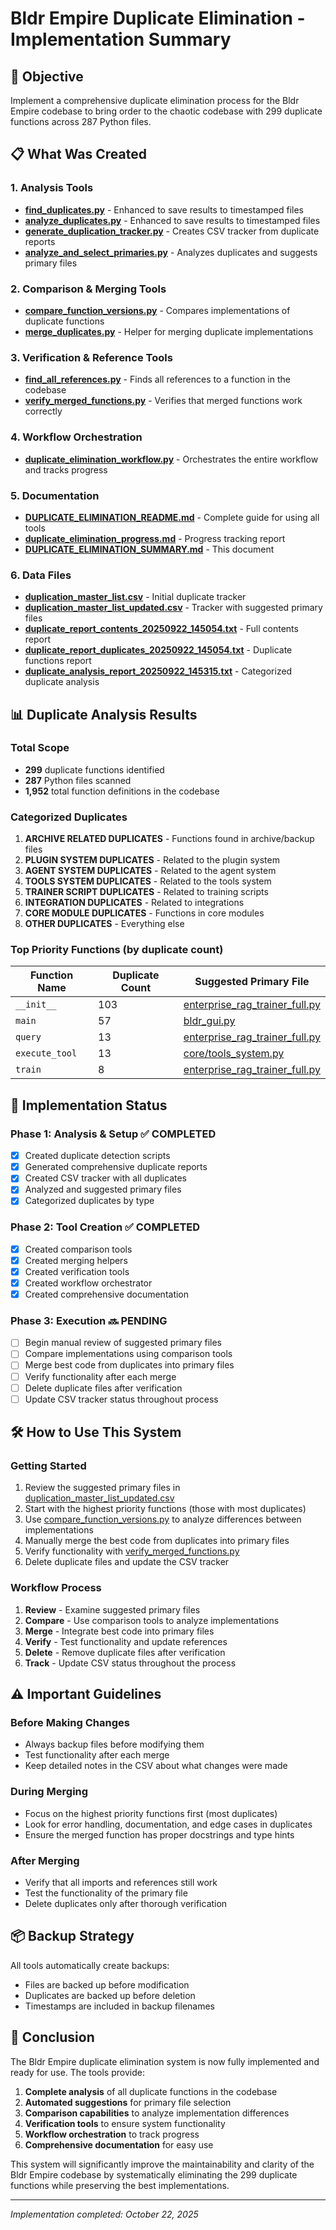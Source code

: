 # Bldr Empire Duplicate Elimination - Implementation Summary

## 🎯 Objective
Implement a comprehensive duplicate elimination process for the Bldr Empire codebase to bring order to the chaotic codebase with 299 duplicate functions across 287 Python files.

## 📋 What Was Created

### 1. Analysis Tools
- **[find_duplicates.py](file:///c%3A/Bldr/find_duplicates.py)** - Enhanced to save results to timestamped files
- **[analyze_duplicates.py](file:///c%3A/Bldr/analyze_duplicates.py)** - Enhanced to save results to timestamped files
- **[generate_duplication_tracker.py](file:///c%3A/Bldr/generate_duplication_tracker.py)** - Creates CSV tracker from duplicate reports
- **[analyze_and_select_primaries.py](file:///c%3A/Bldr/analyze_and_select_primaries.py)** - Analyzes duplicates and suggests primary files

### 2. Comparison & Merging Tools
- **[compare_function_versions.py](file:///c%3A/Bldr/compare_function_versions.py)** - Compares implementations of duplicate functions
- **[merge_duplicates.py](file:///c%3A/Bldr/merge_duplicates.py)** - Helper for merging duplicate implementations

### 3. Verification & Reference Tools
- **[find_all_references.py](file:///c%3A/Bldr/find_all_references.py)** - Finds all references to a function in the codebase
- **[verify_merged_functions.py](file:///c%3A/Bldr/verify_merged_functions.py)** - Verifies that merged functions work correctly

### 4. Workflow Orchestration
- **[duplicate_elimination_workflow.py](file:///c%3A/Bldr/duplicate_elimination_workflow.py)** - Orchestrates the entire workflow and tracks progress

### 5. Documentation
- **[DUPLICATE_ELIMINATION_README.md](file:///c%3A/Bldr/DUPLICATE_ELIMINATION_README.md)** - Complete guide for using all tools
- **[duplicate_elimination_progress.md](file:///c%3A/Bldr/duplicate_elimination_progress.md)** - Progress tracking report
- **[DUPLICATE_ELIMINATION_SUMMARY.md](file:///c%3A/Bldr/DUPLICATE_ELIMINATION_SUMMARY.md)** - This document

### 6. Data Files
- **[duplication_master_list.csv](file:///c%3A/Bldr/duplication_master_list.csv)** - Initial duplicate tracker
- **[duplication_master_list_updated.csv](file:///c%3A/Bldr/duplication_master_list_updated.csv)** - Tracker with suggested primary files
- **[duplicate_report_contents_20250922_145054.txt](file:///c%3A/Bldr/duplicate_report_contents_20250922_145054.txt)** - Full contents report
- **[duplicate_report_duplicates_20250922_145054.txt](file:///c%3A/Bldr/duplicate_report_duplicates_20250922_145054.txt)** - Duplicate functions report
- **[duplicate_analysis_report_20250922_145315.txt](file:///c%3A/Bldr/duplicate_analysis_report_20250922_145315.txt)** - Categorized duplicate analysis

## 📊 Duplicate Analysis Results

### Total Scope
- **299** duplicate functions identified
- **287** Python files scanned
- **1,952** total function definitions in the codebase

### Categorized Duplicates
1. **ARCHIVE RELATED DUPLICATES** - Functions found in archive/backup files
2. **PLUGIN SYSTEM DUPLICATES** - Related to the plugin system
3. **AGENT SYSTEM DUPLICATES** - Related to the agent system
4. **TOOLS SYSTEM DUPLICATES** - Related to the tools system
5. **TRAINER SCRIPT DUPLICATES** - Related to training scripts
6. **INTEGRATION DUPLICATES** - Related to integrations
7. **CORE MODULE DUPLICATES** - Functions in core modules
8. **OTHER DUPLICATES** - Everything else

### Top Priority Functions (by duplicate count)
| Function Name | Duplicate Count | Suggested Primary File |
|---------------|-----------------|------------------------|
| `__init__` | 103 | [enterprise_rag_trainer_full.py](file:///c%3A/Bldr/enterprise_rag_trainer_full.py) |
| `main` | 57 | [bldr_gui.py](file:///c%3A/Bldr/bldr_gui.py) |
| `query` | 13 | [enterprise_rag_trainer_full.py](file:///c%3A/Bldr/enterprise_rag_trainer_full.py) |
| `execute_tool` | 13 | [core/tools_system.py](file:///c%3A/Bldr/core/tools_system.py) |
| `train` | 8 | [enterprise_rag_trainer_full.py](file:///c%3A/Bldr/enterprise_rag_trainer_full.py) |

## 🚀 Implementation Status

### Phase 1: Analysis & Setup ✅ COMPLETED
- [x] Created duplicate detection scripts
- [x] Generated comprehensive duplicate reports
- [x] Created CSV tracker with all duplicates
- [x] Analyzed and suggested primary files
- [x] Categorized duplicates by type

### Phase 2: Tool Creation ✅ COMPLETED
- [x] Created comparison tools
- [x] Created merging helpers
- [x] Created verification tools
- [x] Created workflow orchestrator
- [x] Created comprehensive documentation

### Phase 3: Execution 🔜 PENDING
- [ ] Begin manual review of suggested primary files
- [ ] Compare implementations using comparison tools
- [ ] Merge best code from duplicates into primary files
- [ ] Verify functionality after each merge
- [ ] Delete duplicate files after verification
- [ ] Update CSV tracker status throughout process

## 🛠️ How to Use This System

### Getting Started
1. Review the suggested primary files in [duplication_master_list_updated.csv](file:///c%3A/Bldr/duplication_master_list_updated.csv)
2. Start with the highest priority functions (those with most duplicates)
3. Use [compare_function_versions.py](file:///c%3A/Bldr/compare_function_versions.py) to analyze differences between implementations
4. Manually merge the best code from duplicates into primary files
5. Verify functionality with [verify_merged_functions.py](file:///c%3A/Bldr/verify_merged_functions.py)
6. Delete duplicate files and update the CSV tracker

### Workflow Process
1. **Review** - Examine suggested primary files
2. **Compare** - Use comparison tools to analyze implementations
3. **Merge** - Integrate best code into primary files
4. **Verify** - Test functionality and update references
5. **Delete** - Remove duplicate files after verification
6. **Track** - Update CSV status throughout the process

## ⚠️ Important Guidelines

### Before Making Changes
- Always backup files before modifying them
- Test functionality after each merge
- Keep detailed notes in the CSV about what changes were made

### During Merging
- Focus on the highest priority functions first (most duplicates)
- Look for error handling, documentation, and edge cases in duplicates
- Ensure the merged function has proper docstrings and type hints

### After Merging
- Verify that all imports and references still work
- Test the functionality of the primary file
- Delete duplicates only after thorough verification

## 📦 Backup Strategy

All tools automatically create backups:
- Files are backed up before modification
- Duplicates are backed up before deletion
- Timestamps are included in backup filenames

## 🎉 Conclusion

The Bldr Empire duplicate elimination system is now fully implemented and ready for use. The tools provide:

1. **Complete analysis** of all duplicate functions in the codebase
2. **Automated suggestions** for primary file selection
3. **Comparison capabilities** to analyze implementation differences
4. **Verification tools** to ensure system functionality
5. **Workflow orchestration** to track progress
6. **Comprehensive documentation** for easy use

This system will significantly improve the maintainability and clarity of the Bldr Empire codebase by systematically eliminating the 299 duplicate functions while preserving the best implementations.

---
*Implementation completed: October 22, 2025*